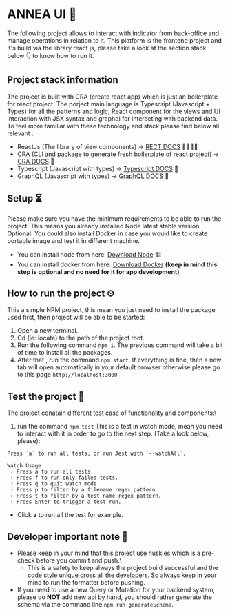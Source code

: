 # ANNEA UI 📃
The following project allows to interact with indicator from back-office and manage operations in relation to it.
This platform is the frontend project and it's build via the library react js, please take a look at the section stack below 👇 to know how to run it.

## Project stack information
The project is built with CRA (create react app) which is just an boilerplate for react project.
The porject main language is Typescript (Javascript + Types) for all the patterns and logic, React component for the views and UI interaction with JSX syntax and graphql for interacting with backend data.
To feel more familiar with these technology and stack please find below all relevant :
- ReactJs (The library of view components) -> [RECT DOCS](https://react.dev/) 👩‍💻🧑‍💻
- CRA (CLI and package to generate fresh boilerplate of react project) -> [CRA DOCS](https://create-react-app.dev/docs/getting-started/) 💫
- Typescript (Javascript with types) -> [Typescript DOCS](https://www.typescriptlang.org/) 🧠
- GraphQL (Javascript with types) -> [GraphQL DOCS](https://graphql.org/) 🧠

## Setup ⏳
Please make sure you have the minimum requirements to be able to run the project. This means you already installed Node latest stable version.
Optional: You could also install Docker in case you would like to create portable image and test it in different machine.
- You can install node from here: [Download Node](https://nodejs.org/en) 🏗️
- You can install docker from here: [Download Docker](https://docs.docker.com/get-docker/) **(keep in mind this step is optional and no need for it for app development)**

## How to run the project ⏲
This a simple NPM project, this mean you just need to install the package used first, then project will be able to be started:
1. Open a new terminal.
2. Cd (ie: locate) to the path of the project root.
3. Run the following command ``npm i``. The previous command will take a bit of time to install all the packages.
4. After that , run the command ``npm start``.
If everything is fine, then a new tab will open automatically in your default browser otherwise please go to this page `http://localhost:3000`.

## Test the project 🧨
The project conatain different test case of functionality and components:\
1. run the command ``npm test``
This is a test in watch mode, mean you need to interact with it in order to go to the next step. (Take a look below, please):
```
Press `a` to run all tests, or run Jest with `--watchAll`.

Watch Usage
 › Press a to run all tests.
 › Press f to run only failed tests.
 › Press q to quit watch mode.
 › Press p to filter by a filename regex pattern.
 › Press t to filter by a test name regex pattern.
 › Press Enter to trigger a test run.
```
- Click **a** to run all the test for example.

## Developer important note 🎯
- Please keep in your mind that this project use huskies which is a pre-check before you commit and push.\
    - This is a safety to keep always the project build successful and the code style unique cross all the developers. So always keep in your mind to run the formatter before pushing.
- If you need to use a new Query or Mutation for your backend system, please do **NOT** add new api by hand, you should rather generate the schema via the command line ``npm run generateSchema``.     
